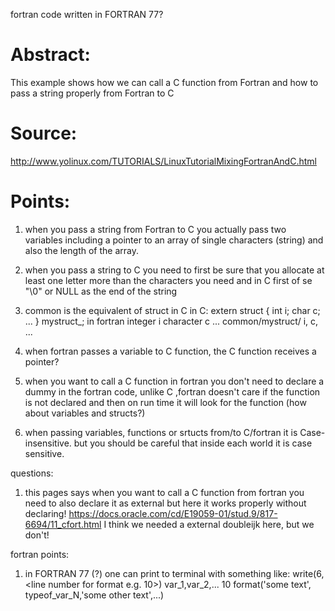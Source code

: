 fortran code written in FORTRAN 77?

# Abstract:
This example shows how we can call a C function from Fortran and how to pass a string properly from Fortran to C

# Source:
 http://www.yolinux.com/TUTORIALS/LinuxTutorialMixingFortranAndC.html


# Points:
1. when you pass a string from Fortran to C you actually pass two variables including a pointer to an array of single characters (string) and also the length of the array.
2. when you pass a string to C you need to first be sure that you allocate at least one letter more than the characters you need and in C first of se "\0" or NULL as the end of the string
3. common is the equivalent of struct in C
  in C:
    extern struct {
      int i;
      char c;
      ...
    } mystruct_;
  in fortran
    integer i
    character c
    ...
    common/mystruct/ i, c, ...

4. when fortran passes a variable to C function, the C function receives a pointer?
5. when you want to call a C function in fortran you don't need to declare a dummy in the fortran code, unlike C ,fortran doesn't care if the function is not declared and then on run time it will look for the function (how about variables and structs?)
6. when passing variables, functions or srtucts from/to C/fortran it is Case-insensitive. but you should be careful that inside each world it is case sensitive.



questions:
1. this pages says when you want to call a C function from fortran you need to also declare it as external but here it works properly without declaring!
  https://docs.oracle.com/cd/E19059-01/stud.9/817-6694/11_cfort.html
I think we needed a
  external doubleijk
  here, but we don't!




fortran points:
1. in FORTRAN 77 (?) one can print to terminal with something like:
        write(6,<line number for format e.g. 10>) var_1,var_2,...
  10    format('some text', typeof_var_N,'some other text',...)
